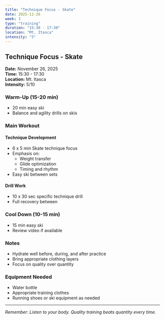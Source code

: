 ```yaml
---
title: "Technique Focus - Skate"
date: 2025-11-26
week: 3
type: "training"
duration: "15:30 - 17:30"
location: "Mt. Itasca"
intensity: "5"
---
```


## Technique Focus - Skate

**Date:** November 26, 2025  
**Time:** 15:30 - 17:30  
**Location:** Mt. Itasca  
**Intensity:** 5/10

### Warm-Up (15-20 min)
- 20 min easy ski
- Balance and agility drills on skis

### Main Workout
#### Technique Development
- 6 x 5 min Skate technique focus
- Emphasis on:
  - Weight transfer
  - Glide optimization
  - Timing and rhythm
- Easy ski between sets

#### Drill Work
- 10 x 30 sec specific technique drill
- Full recovery between

### Cool Down (10-15 min)
- 15 min easy ski
- Review video if available

### Notes
- Hydrate well before, during, and after practice
- Bring appropriate clothing layers
- Focus on quality over quantity

### Equipment Needed
- Water bottle
- Appropriate training clothes
- Running shoes or ski equipment as needed

---
*Remember: Listen to your body. Quality training beats quantity every time.*